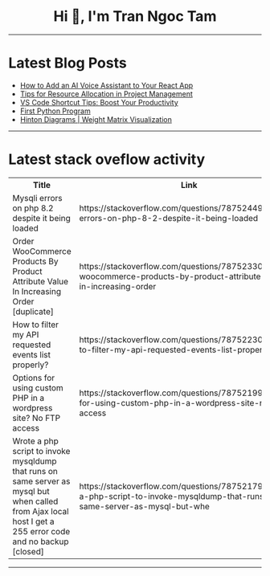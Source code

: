 <h1 align="center">Hi 👋, I'm Tran Ngoc Tam</h1>

---

# Latest Blog Posts 
<!-- BLOG-POST-LIST:START -->
- [How to Add an AI Voice Assistant to Your React App](https://dev.to/mahmoudz/how-to-add-an-ai-voice-assistant-to-your-react-app-15ne)
- [Tips for Resource Allocation in Project Management](https://dev.to/bryany/tips-for-resource-allocation-in-project-management-153f)
- [VS Code Shortcut Tips: Boost Your Productivity](https://dev.to/mdhassanpatwary/vs-code-shortcut-tips-boost-your-productivity-2ba7)
- [First Python Program](https://dev.to/mani_prabhu_m/first-python-program-36e4)
- [Hinton Diagrams | Weight Matrix Visualization](https://dev.to/labex/hinton-diagrams-weight-matrix-visualization-5e1b)
<!-- BLOG-POST-LIST:END -->

---

# Latest stack oveflow activity
<table>
  <tr><th>Title</th><th>Link</th></tr>
  <!-- STACKOVERFLOW:START --><tr><td>Mysqli errors on php 8.2 despite it being loaded</td><td>https://stackoverflow.com/questions/78752449/mysqli-errors-on-php-8-2-despite-it-being-loaded</td></tr><tr><td>Order WooCommerce Products By Product Attribute Value In Increasing Order [duplicate]</td><td>https://stackoverflow.com/questions/78752330/order-woocommerce-products-by-product-attribute-value-in-increasing-order</td></tr><tr><td>How to filter my API requested events list properly?</td><td>https://stackoverflow.com/questions/78752230/how-to-filter-my-api-requested-events-list-properly</td></tr><tr><td>Options for using custom PHP in a wordpress site? No FTP access</td><td>https://stackoverflow.com/questions/78752199/options-for-using-custom-php-in-a-wordpress-site-no-ftp-access</td></tr><tr><td>Wrote a php script to invoke mysqldump that runs on same server as mysql but when called from Ajax local host I get a 255 error code and no backup [closed]</td><td>https://stackoverflow.com/questions/78752179/wrote-a-php-script-to-invoke-mysqldump-that-runs-on-same-server-as-mysql-but-whe</td></tr><!-- STACKOVERFLOW:END -->
</table>

---


